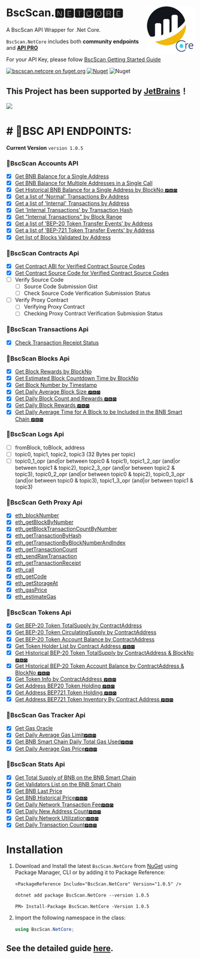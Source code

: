 # <img align="right" src="https://raw.githubusercontent.com/DennisPitallano/BscScan.NetCore/main/src/BscScan.NetCore/BscScan.NetCore.png" >BscScan.🅽🅴🆃🅲🅾🆁🅴

A BscScan API  Wrapper for .Net Core.

`BscScan.NetCore` includes both **community endpoints** and  [**API PRO**](https://docs.bscscan.com/api-pro/etherscan-api-pro) 

For your API Key, please follow [BscScan Getting Started Guide](https://docs.bscscan.com/getting-started/creating-an-account)

[![bscscan.netcore on fuget.org](https://www.fuget.org/packages/bscscan.netcore/badge.svg)](https://www.fuget.org/packages/bscscan.netcore) [![Nuget](https://img.shields.io/nuget/v/BscScan.NetCore?logo=nuget)](https://www.nuget.org/packages/BscScan.NetCore) ![Nuget](https://img.shields.io/nuget/dt/BscScan.NetCore)

## This Project has been supported by [JetBrains](https://www.jetbrains.com/shop/eform/opensource)！

<img src="https://www.jetbrains.com/shop/static/images/jetbrains-logo-inv.svg" height="100"> 

# # 🐲BSC API ENDPOINTS:

**Current Version** `version 1.0.5`

### 🎯**BscScan Accounts API**

- [x] [Get BNB Balance for a Single Address](https://docs.bscscan.com/api-endpoints/accounts#get-bnb-balance-for-a-single-address)
- [x] [Get BNB Balance for Multiple Addresses in a Single Call](https://docs.bscscan.com/api-endpoints/accounts#get-bnb-balance-for-multiple-addresses-in-a-single-call)
- [x] [Get Historical BNB Balance for a Single Address by BlockNo `🅿🆁🅾`](https://docs.bscscan.com/api-endpoints/accounts#get-historical-bnb-balance-for-a-single-address-by-blockno)
- [x] [Get a list of 'Normal' Transactions By Address](https://docs.bscscan.com/api-endpoints/accounts#get-a-list-of-normal-transactions-by-address)
- [x] [Get a list of 'Internal' Transactions by Address](https://docs.bscscan.com/api-endpoints/accounts#get-a-list-of-internal-transactions-by-address)
- [x] [Get 'Internal Transactions' by Transaction Hash](https://docs.bscscan.com/api-endpoints/accounts#get-internal-transactions-by-transaction-hash)
- [x] [Get "Internal Transactions" by Block Range](https://docs.bscscan.com/api-endpoints/accounts#get-internal-transactions-by-block-range)
- [x] [Get a list of 'BEP-20 Token Transfer Events' by Address](https://docs.bscscan.com/api-endpoints/accounts#get-a-list-of-bep-20-token-transfer-events-by-address)
- [x] [Get a list of 'BEP-721 Token Transfer Events' by Address](https://docs.bscscan.com/api-endpoints/accounts#get-a-list-of-bep-721-token-transfer-events-by-address)
- [x] [Get list of Blocks Validated by Address](https://docs.bscscan.com/api-endpoints/accounts#get-list-of-blocks-validated-by-address)

### 🎯**BscScan Contracts Api**

- [x] [Get Contract ABI for Verified Contract Source Codes](https://docs.bscscan.com/api-endpoints/contracts#get-contract-abi-for-verified-contract-source-codes)
- [x] [Get Contract Source Code for Verified Contract Source Codes](https://docs.bscscan.com/api-endpoints/contracts#get-contract-source-code-for-verified-contract-source-codes)
- [ ] Verify Source Code
  - [ ] Source Code Submission Gist
  - [ ] Check Source Code Verification Submission Status
- [ ] Verify Proxy Contract
  - [ ] Verifying Proxy Contract
  - [ ] Checking Proxy Contract Verification Submission Status

### 🎯BscScan Transactions Api

- [x] [Check Transaction Receipt Status](https://docs.bscscan.com/api-endpoints/stats#check-transaction-receipt-status)

### 🎯BscScan Blocks Api

- [x] [Get Block Rewards by BlockNo](https://docs.bscscan.com/api-endpoints/blocks#get-block-rewards-by-blockno)
- [x] [Get Estimated Block Countdown Time by BlockNo](https://docs.bscscan.com/api-endpoints/blocks#get-estimated-block-countdown-time-by-blockno)
- [x] [Get Block Number by Timestamp](https://docs.bscscan.com/api-endpoints/blocks#get-block-number-by-timestamp)
- [x] [Get Daily Average Block Size `🅿🆁🅾`](https://docs.bscscan.com/api-endpoints/blocks#get-daily-average-block-size)
- [x] [Get Daily Block Count and Rewards `🅿🆁🅾`](https://docs.bscscan.com/api-endpoints/blocks#get-daily-block-count-and-rewards)
- [x] [Get Daily Block Rewards `🅿🆁🅾`](https://docs.bscscan.com/api-endpoints/blocks#get-daily-block-rewards)
- [x] [Get Daily Average Time for A Block to be Included in the BNB Smart Chain `🅿🆁🅾`](https://docs.bscscan.com/api-endpoints/blocks#get-daily-average-time-for-a-block-to-be-included-in-the-bnb-smart-chain)

### 🎯BscScan Logs Api

- [ ] fromBlock, toBlock, address
- [ ] topic0, topic1, topic2, topic3 (32 Bytes per topic)
- [ ] topic0_1_opr (and|or between topic0 & topic1), topic1_2_opr (and|or between topic1 & topic2), topic2_3_opr (and|or between topic2 & topic3), topic0_2_opr (and|or between topic0 & topic2), topic0_3_opr (and|or between topic0 & topic3), topic1_3_opr (and|or between topic1 & topic3)

### 🎯BscScan Geth Proxy Api

- [x] [eth_blockNumber](https://docs.bscscan.com/api-endpoints/geth-parity-proxy#eth_blocknumber)
- [x] [eth_getBlockByNumber](https://docs.bscscan.com/api-endpoints/geth-parity-proxy#eth_getblockbynumber)
- [x] [eth_getBlockTransactionCountByNumber](https://docs.bscscan.com/api-endpoints/geth-parity-proxy#eth_getblocktransactioncountbynumber)
- [x] [eth_getTransactionByHash](https://docs.bscscan.com/api-endpoints/geth-parity-proxy#eth_gettransactionbyhash)
- [x] [eth_getTransactionByBlockNumberAndIndex](https://docs.bscscan.com/api-endpoints/geth-parity-proxy#eth_gettransactionbyblocknumberandindex)
- [x] [eth_getTransactionCount](https://docs.bscscan.com/api-endpoints/geth-parity-proxy#eth_gettransactioncount)
- [x] [eth_sendRawTransaction](https://docs.bscscan.com/api-endpoints/geth-parity-proxy#eth_sendrawtransaction)
- [x] [eth_getTransactionReceipt](https://docs.bscscan.com/api-endpoints/geth-parity-proxy#eth_gettransactionreceipt)
- [x] [eth_call](https://docs.bscscan.com/api-endpoints/geth-parity-proxy#eth_call)
- [x] [eth_getCode](https://docs.bscscan.com/api-endpoints/geth-parity-proxy#eth_getcode)
- [x] [eth_getStorageAt](https://docs.bscscan.com/api-endpoints/geth-parity-proxy#eth_getstorageat)
- [x] [eth_gasPrice](https://docs.bscscan.com/api-endpoints/geth-parity-proxy#eth_gasprice)
- [x] [eth_estimateGas](https://docs.bscscan.com/api-endpoints/geth-parity-proxy#eth_estimategas)

### 🎯BscScan Tokens Api

- [x] [Get BEP-20 Token TotalSupply by ContractAddress](https://docs.bscscan.com/api-endpoints/tokens#get-bep-20-token-totalsupply-by-contractaddress)
- [x] [Get BEP-20 Token CirculatingSupply by ContractAddress](https://docs.bscscan.com/api-endpoints/tokens#get-bep-20-token-circulatingsupply-by-contractaddress)
- [x] [Get BEP-20 Token Account Balance by ContractAddress](https://docs.bscscan.com/api-endpoints/tokens#get-bep-20-token-account-balance-by-contractaddress)
- [x] [Get Token Holder List by Contract Address `🅿🆁🅾`](https://docs.bscscan.com/api-endpoints/tokens#get-token-holder-list-by-contract-address)
- [x] [Get Historical BEP-20 Token TotalSupply by ContractAddress & BlockNo `🅿🆁🅾`](https://docs.bscscan.com/api-endpoints/tokens#get-historical-bep-20-token-totalsupply-by-contractaddress-and-blockno)
- [x] [Get Historical BEP-20 Token Account Balance by ContractAddress & BlockNo `🅿🆁🅾`](https://docs.bscscan.com/api-endpoints/tokens#get-historical-bep-20-token-account-balance-by-contractaddress-and-blockno)
- [x] [Get Token Info by ContractAddress `🅿🆁🅾`](https://docs.bscscan.com/api-endpoints/tokens#get-token-info-by-contractaddress)
- [x] [Get Address BEP20 Token Holding `🅿🆁🅾`](https://docs.bscscan.com/api-endpoints/tokens#get-address-bep20-token-holding)
- [x] [Get Address BEP721 Token Holding `🅿🆁🅾`](https://docs.bscscan.com/api-endpoints/tokens#get-address-bep721-token-holding)
- [x] [Get Address BEP721 Token Inventory By Contract Address `🅿🆁🅾`](https://docs.bscscan.com/api-endpoints/tokens#get-address-bep721-token-inventory-by-contract-address)

### 🎯BscScan Gas Tracker Api

- [x] [Get Gas Oracle](https://docs.bscscan.com/api-endpoints/gas-tracker#get-gas-oracle)
- [x] [Get Daily Average Gas Limit`🅿🆁🅾`](https://docs.bscscan.com/api-endpoints/gas-tracker#get-daily-average-gas-limit)
- [x] [Get BNB Smart Chain Daily Total Gas Used`🅿🆁🅾`](https://docs.bscscan.com/api-endpoints/gas-tracker#get-bnb-smart-chain-daily-total-gas-used)
- [x] [Get Daily Average Gas Price`🅿🆁🅾`](https://docs.bscscan.com/api-endpoints/gas-tracker#get-daily-average-gas-price)

### 🎯BscScan Stats Api

- [x] [Get Total Supply of BNB on the BNB Smart Chain](https://docs.bscscan.com/api-endpoints/stats-1#get-total-supply-of-bnb-on-the-bnb-smart-chain)
- [x] [Get Validators List on the BNB Smart Chain](https://docs.bscscan.com/api-endpoints/stats-1#get-validators-list-on-the-bnb-smart-chain)
- [x] [Get BNB Last Price](https://docs.bscscan.com/api-endpoints/stats-1#get-bnb-last-price)
- [x] [Get BNB Historical Price`🅿🆁🅾`](https://docs.bscscan.com/api-endpoints/stats-1#get-bnb-historical-price)
- [x] [Get Daily Network Transaction Fee`🅿🆁🅾`](https://docs.bscscan.com/api-endpoints/stats-1#get-daily-network-transaction-fee)
- [x] [Get Daily New Address Count`🅿🆁🅾`](https://docs.bscscan.com/api-endpoints/stats-1#get-daily-new-address-count)
- [x] [Get Daily Network Utilization`🅿🆁🅾`](https://docs.bscscan.com/api-endpoints/stats-1#get-daily-network-utilization)
- [x] [Get Daily Transaction Count`🅿🆁🅾`](https://docs.bscscan.com/api-endpoints/stats-1#get-daily-transaction-count)

# Installation

1. Download and Install the latest `BscScan.NetCore` from [NuGet](https://www.nuget.org/packages/BscScan.NetCore/) using Package Manager, CLI or by adding it to Package Reference:
   
   ```shell
   <PackageReference Include="BscScan.NetCore" Version="1.0.5" />
   ```
   
   ```shell
   dotnet add package BscScan.NetCore --version 1.0.5
   ```
   
   ```shell
   PM> Install-Package BscScan.NetCore -Version 1.0.5
   ```

2. Import the following namespace in the class:
   
   ```c#
   using BscScan.NetCore;
   ```

## See the detailed guide [here](https://dennispitallano.github.io/docs/bscsan-netcore/get-start).
